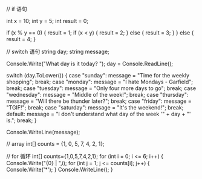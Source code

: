 // if 语句

int x = 10;
int y = 5;
int result = 0;

if (x % y == 0) {
    result = 1;
    if (x < y) {
        result = 2;
    } else {
        result = 3;
    }
} else {
    result = 4;
}


// switch 语句 
string day;
string message;

Console.Write("What day is it today? ");
day = Console.ReadLine();

switch (day.ToLower())
{
    case "sunday":    message = "Time for the weekly shopping"; break;
    case "monday":    message = "I hate Mondays - Garfield"; break;
    case "tuesday":   message = "Only four more days to go"; break;
    case "wednesday": message = "Middle of the week!"; break;
    case "thursday":  message = "Will there be thunder later?"; break;
    case "friday":    message = "TGIF!"; break;
    case "saturday":  message = "It's the weekend!"; break;
    default: message = "I don't understand what day of the week '" + day + "' is."; break;
}

Console.WriteLine(message);

// array 
int[] counts = {1, 0, 5, 7, 4, 2, 1};

// for 循环 
            int[] counts={1,0,5,7,4,2,1};
            for (int i = 0; i <= 6; i++)
            {
                Console.Write("{0} | ",i);
                for (int j = 1; j <= counts[i]; j++)
                {
                    Console.Write('*');
                }
                Console.WriteLine();
            }